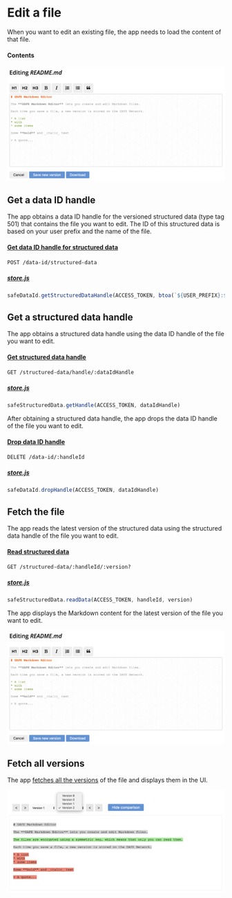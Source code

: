 # Edit a file

When you want to edit an existing file, the app needs to load the content of that file.

#### Contents

<!-- toc -->

![Edit a file](img/edit-a-file.png)

## Get a data ID handle

The app obtains a data ID handle for the versioned structured data (type tag 501) that contains the file you want to edit. The ID of this structured data is based on your user prefix and the name of the file.

#### [Get data ID handle for structured data](https://api.safedev.org/low-level-api/data-id/get-data-id-handle.html#for-structured-data)

```
POST /data-id/structured-data
```

##### [store.js](https://github.com/maidsafe/safe_examples/blob/6f740f79ce30349c2b94252d6856927375bf3dbe/markdown_editor/src/store.js#L55)

```js
safeDataId.getStructuredDataHandle(ACCESS_TOKEN, btoa(`${USER_PREFIX}:${filename}`), 501)
```

## Get a structured data handle

The app obtains a structured data handle using the data ID handle of the file you want to edit.

#### [Get structured data handle](https://api.safedev.org/low-level-api/structured-data/get-structured-data-handle.html)

```
GET /structured-data/handle/:dataIdHandle
```

##### [store.js](https://github.com/maidsafe/safe_examples/blob/6f740f79ce30349c2b94252d6856927375bf3dbe/markdown_editor/src/store.js#L58)

```js
safeStructuredData.getHandle(ACCESS_TOKEN, dataIdHandle)
```

After obtaining a structured data handle, the app drops the data ID handle of the file you want to edit.

#### [Drop data ID handle](https://api.safedev.org/low-level-api/data-id/drop-data-id-handle.html)

```
DELETE /data-id/:handleId
```

##### [store.js](https://github.com/maidsafe/safe_examples/blob/6f740f79ce30349c2b94252d6856927375bf3dbe/markdown_editor/src/store.js#L61)

```js
safeDataId.dropHandle(ACCESS_TOKEN, dataIdHandle)
```

## Fetch the file

The app reads the latest version of the structured data using the structured data handle of the file you want to edit.

#### [Read structured data](https://api.safedev.org/low-level-api/structured-data/read-structured-data.html)

```
GET /structured-data/:handleId/:version?
```

##### [store.js](https://github.com/maidsafe/safe_examples/blob/6f740f79ce30349c2b94252d6856927375bf3dbe/markdown_editor/src/store.js#L183)

```js
safeStructuredData.readData(ACCESS_TOKEN, handleId, version)
```

The app displays the Markdown content for the latest version of the file you want to edit.

![Edit a file](img/edit-a-file.png)

## Fetch all versions

The app [fetches all the versions](fetch-all-version.dm) of the file and displays them in the UI.

![Fetch all versions](img/fetch-all-versions.png)
